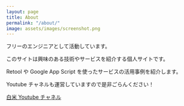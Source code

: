 ```yaml
---
layout: page
title: About
permalink: "/about/"
image: assets/images/screenshot.png
---
```


フリーのエンジニアとして活動しています。

このサイトは興味のある技術やサービスを紹介する個人サイトです。

Retool や Google App Script を使ったサービスの活用事例を紹介します。

Youtube チャネルも運営していますので是非ごらんください！

[白米 Youtube チャネル](https://www.youtube.com/channel/UCRwxFNQRlgyuvNKFD-8VRmQ)
